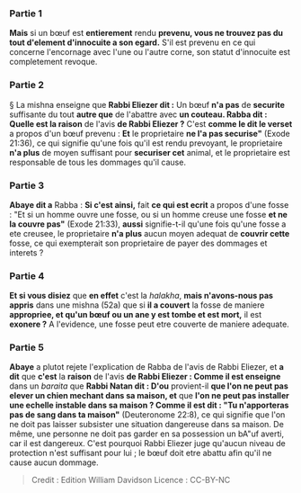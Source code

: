 
### Partie 1
<b>Mais</b> si un bœuf est <b>entierement</b> rendu <b>prevenu, vous ne trouvez pas du tout d'element d'innocuite a son egard.</b> S'il est prevenu en ce qui concerne l'encornage avec l'une ou l'autre corne, son statut d'innocuite est completement revoque.

### Partie 2
§ La mishna enseigne que <b>Rabbi Eliezer dit :</b> Un bœuf <b>n'a pas</b> de <b>securite</b> suffisante du tout <b>autre que</b> de l'abattre avec <b>un couteau. Rabba dit : Quelle est la raison</b> de l'avis <b>de Rabbi Eliezer ?</b> C'est <b>comme le dit le verset</b> a propos d'un bœuf prevenu : <b>Et</b> le proprietaire <b>ne l'a pas securise"</b> (Exode 21:36), ce qui signifie qu'une fois qu'il est rendu prevoyant, le proprietaire <b>n'a plus</b> de moyen suffisant pour <b>securiser cet</b> animal, et le proprietaire est responsable de tous les dommages qu'il cause.

### Partie 3
<b>Abaye dit a</b> Rabba : <b>Si c'est ainsi,</b> fait <b>ce qui est ecrit</b> a propos d'une fosse : "Et si un homme ouvre une fosse, ou si un homme creuse une fosse <b>et ne la couvre pas"</b> (Exode 21:33), <b>aussi</b> signifie-t-il qu'une fois qu'une fosse a ete creusee, le proprietaire <b>n'a plus</b> aucun moyen adequat de <b>couvrir cette</b> fosse, ce qui exempterait son proprietaire de payer des dommages et interets ?

### Partie 4
<b>Et si vous disiez</b> que <b>en effet</b> c'est la <i>halakha</i>, <b>mais n'avons-nous pas appris</b> dans une mishna (52a) que si <b>il a couvert</b> la fosse de maniere <b>appropriee, et qu'un bœuf ou un ane y est tombe et est mort,</b> il est <b>exonere ?</b> A l'evidence, une fosse peut etre couverte de maniere adequate.

### Partie 5
<b>Abaye</b> a plutot rejete l'explication de Rabba de l'avis de Rabbi Eliezer, et <b>a dit</b> que <b>c'est</b> la <b>raison</b> de l'avis <b>de Rabbi Eliezer : Comme il est enseigne</b> dans un <i>baraita</i> que <b>Rabbi Natan dit : D'ou</b> provient-il <b>que l'on ne peut pas elever un chien mechant dans sa maison, et</b> que <b>l'on ne peut pas installer une echelle instable dans sa maison ? Comme il est dit : "Tu n'apporteras pas de sang dans ta maison"</b> (Deuteronome 22:8), ce qui signifie que l'on ne doit pas laisser subsister une situation dangereuse dans sa maison. De même, une personne ne doit pas garder en sa possession un bA"uf averti, car il est dangereux. C'est pourquoi Rabbi Eliezer juge qu'aucun niveau de protection n'est suffisant pour lui ; le bœuf doit etre abattu afin qu'il ne cause aucun dommage.

>Credit : Edition William Davidson
>Licence : CC-BY-NC